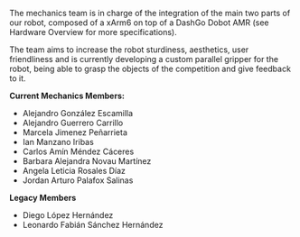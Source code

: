 The mechanics team is in charge of the integration of the main two parts of our robot, composed of a xArm6 on top of a DashGo Dobot AMR (see Hardware Overview for more specifications). 

The team aims to increase the robot sturdiness, aesthetics, user friendliness and is currently developing a custom parallel gripper for the robot, being able to grasp the objects of the competition and give feedback to it.

**Current Mechanics Members:**

- Alejandro González Escamilla
- Alejandro Guerrero Carrillo
- Marcela Jimenez Peñarrieta
- Ian Manzano Iribas
- Carlos Amín Méndez Cáceres
- Barbara Alejandra Novau Martínez
- Angela Leticia Rosales Díaz
- Jordan Arturo Palafox Salinas

**Legacy Members**

- Diego López Hernández
- Leonardo Fabián Sánchez Hernández